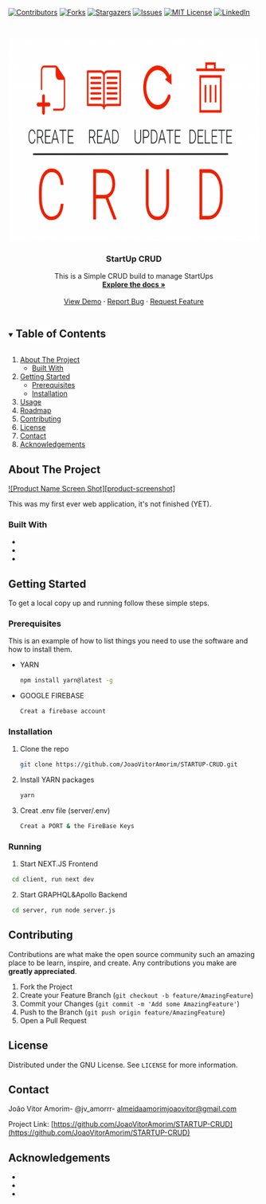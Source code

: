 <!--
*** Thanks for checking out the Best-README-Template. If you have a suggestion
*** that would make this better, please fork the repo and create a pull request
*** or simply open an issue with the tag "enhancement".
*** Thanks again! Now go create something AMAZING! :D
***
***
***
*** To avoid retyping too much info. Do a search and replace for the following:
*** JoaoVitorAmorim, STARTUP-CRUD, twitter_handle, almeidaamorimjoaovitor@gmail.com, StartUp CRUD, This is a Simple CRUD build to manage StartUps 
-->



<!-- PROJECT SHIELDS -->
<!--
*** I'm using markdown "reference style" links for readability.
*** Reference links are enclosed in brackets [ ] instead of parentheses ( ).
*** See the bottom of this document for the declaration of the reference variables
*** for contributors-url, forks-url, etc. This is an optional, concise syntax you may use.
*** https://www.markdownguide.org/basic-syntax/#reference-style-links
-->
[![Contributors][contributors-shield]][contributors-url]
[![Forks][forks-shield]][forks-url]
[![Stargazers][stars-shield]][stars-url]
[![Issues][issues-shield]][issues-url]
[![MIT License][license-shield]][license-url]
[![LinkedIn][linkedin-shield]][linkedin-url]



<!-- PROJECT LOGO -->
<br />
<p align="center">
  <a href="https://github.com/JoaoVitorAmorim/STARTUP-CRUD">
    <img src="images/crud.png" alt="Logo" width="768" height="406">
  </a>

  <h3 align="center">StartUp CRUD</h3>

  <p align="center">
    This is a Simple CRUD build to manage StartUps 
    <br />
    <a href="https://github.com/JoaoVitorAmorim/STARTUP-CRUD"><strong>Explore the docs »</strong></a>
    <br />
    <br />
    <a href="https://github.com/JoaoVitorAmorim/STARTUP-CRUD">View Demo</a>
    ·
    <a href="https://github.com/JoaoVitorAmorim/STARTUP-CRUD/issues">Report Bug</a>
    ·
    <a href="https://github.com/JoaoVitorAmorim/STARTUP-CRUD/issues">Request Feature</a>
  </p>
</p>



<!-- TABLE OF CONTENTS -->
<details open="open">
  <summary><h2 style="display: inline-block">Table of Contents</h2></summary>
  <ol>
    <li>
      <a href="#about-the-project">About The Project</a>
      <ul>
        <li><a href="#built-with">Built With</a></li>
      </ul>
    </li>
    <li>
      <a href="#getting-started">Getting Started</a>
      <ul>
        <li><a href="#prerequisites">Prerequisites</a></li>
        <li><a href="#installation">Installation</a></li>
      </ul>
    </li>
    <li><a href="#usage">Usage</a></li>
    <li><a href="#roadmap">Roadmap</a></li>
    <li><a href="#contributing">Contributing</a></li>
    <li><a href="#license">License</a></li>
    <li><a href="#contact">Contact</a></li>
    <li><a href="#acknowledgements">Acknowledgements</a></li>
  </ol>
</details>



<!-- ABOUT THE PROJECT -->
## About The Project

[![Product Name Screen Shot][product-screenshot]](https://example.com)

This was my first ever web application, it's not finished (YET).  


### Built With

* [](NEXT.JS)
* [](GRAPH-QL)
* [](FIREBASE)



<!-- GETTING STARTED -->
## Getting Started

To get a local copy up and running follow these simple steps.

### Prerequisites

This is an example of how to list things you need to use the software and how to install them.
* YARN
  ```sh
  npm install yarn@latest -g
  ```
* GOOGLE FIREBASE
  ```sh
  Creat a firebase account 
  ```
### Installation

1. Clone the repo
   ```sh
   git clone https://github.com/JoaoVitorAmorim/STARTUP-CRUD.git
   ```
2. Install YARN packages
   ```sh
   yarn
   ```
3. Creat .env file (server/.env)
   ```sh
   Creat a PORT & the FireBase Keys
   ```

### Running
1. Start NEXT.JS Frontend
  ```sh
   cd client, run next dev
   ```
2. Start GRAPHQL&Apollo Backend
  ```sh
   cd server, run node server.js
   ```





<!-- CONTRIBUTING -->
## Contributing

Contributions are what make the open source community such an amazing place to be learn, inspire, and create. Any contributions you make are **greatly appreciated**.

1. Fork the Project
2. Create your Feature Branch (`git checkout -b feature/AmazingFeature`)
3. Commit your Changes (`git commit -m 'Add some AmazingFeature'`)
4. Push to the Branch (`git push origin feature/AmazingFeature`)
5. Open a Pull Request



<!-- LICENSE -->
## License

Distributed under the GNU License. See `LICENSE` for more information.



<!-- CONTACT -->
## Contact

João Vitor Amorim- @jv_amorrr- almeidaamorimjoaovitor@gmail.com

Project Link: [https://github.com/JoaoVitorAmorim/STARTUP-CRUD](https://github.com/JoaoVitorAmorim/STARTUP-CRUD)



<!-- ACKNOWLEDGEMENTS -->
## Acknowledgements

* []()
* []()
* []()





<!-- MARKDOWN LINKS & IMAGES -->
<!-- https://www.markdownguide.org/basic-syntax/#reference-style-links -->
[contributors-shield]: https://img.shields.io/github/contributors/JoaoVitorAmorim/repo.svg?style=for-the-badge
[contributors-url]: https://github.com/JoaoVitorAmorim/repo/graphs/contributors
[forks-shield]: https://img.shields.io/github/forks/JoaoVitorAmorim/repo.svg?style=for-the-badge
[forks-url]: https://github.com/JoaoVitorAmorim/repo/network/members
[stars-shield]: https://img.shields.io/github/stars/JoaoVitorAmorim/repo.svg?style=for-the-badge
[stars-url]: https://github.com/JoaoVitorAmorim/repo/stargazers
[issues-shield]: https://img.shields.io/github/issues/JoaoVitorAmorim/repo.svg?style=for-the-badge
[issues-url]: https://github.com/JoaoVitorAmorim/repo/issues
[license-shield]: https://img.shields.io/github/license/JoaoVitorAmorim/repo.svg?style=for-the-badge
[license-url]: https://github.com/JoaoVitorAmorim/repo/blob/master/LICENSE.txt
[linkedin-shield]: https://img.shields.io/badge/-LinkedIn-black.svg?style=for-the-badge&logo=linkedin&colorB=555
[linkedin-url]: https://linkedin.com/in/JoaoVitorAmorim

